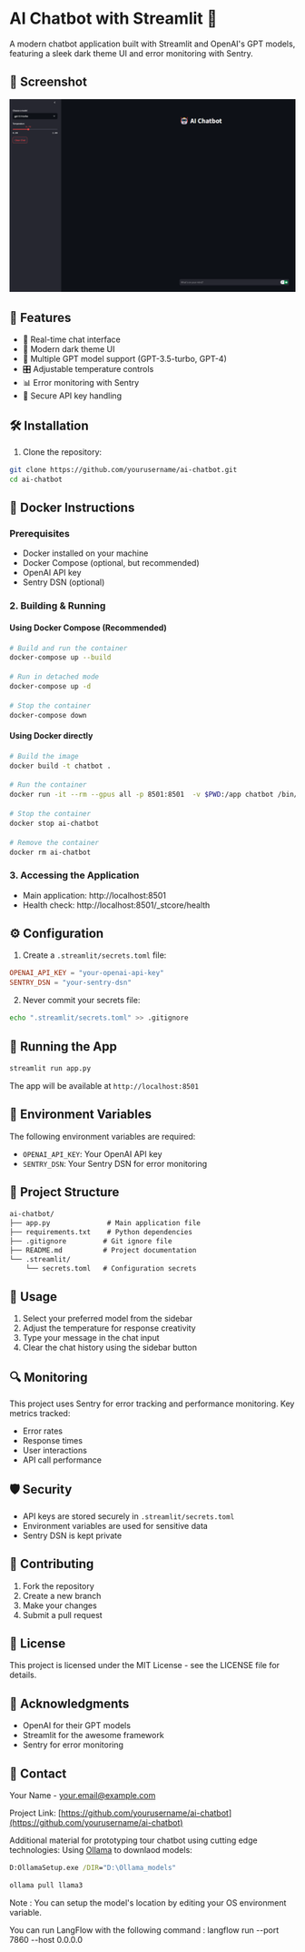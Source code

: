 # AI Chatbot with Streamlit 🤖

A modern chatbot application built with Streamlit and OpenAI's GPT models, featuring a sleek dark theme UI and error monitoring with Sentry.

## 📸 Screenshot

![AI Chatbot Interface](assets/SS.png)

## 🚀 Features

- 💬 Real-time chat interface
- 🎨 Modern dark theme UI
- 🔄 Multiple GPT model support (GPT-3.5-turbo, GPT-4)
- 🎛️ Adjustable temperature controls
- 📊 Error monitoring with Sentry
- 🔐 Secure API key handling

## 🛠️ Installation

1. Clone the repository:

``` bash
git clone https://github.com/yourusername/ai-chatbot.git
cd ai-chatbot
```

## 🐳 Docker Instructions

### Prerequisites
- Docker installed on your machine
- Docker Compose (optional, but recommended)
- OpenAI API key
- Sentry DSN (optional)

### 2. Building & Running

#### Using Docker Compose (Recommended)
```bash
# Build and run the container
docker-compose up --build

# Run in detached mode
docker-compose up -d

# Stop the container
docker-compose down
```

#### Using Docker directly
```bash
# Build the image
docker build -t chatbot .

# Run the container
docker run -it --rm --gpus all -p 8501:8501  -v $PWD:/app chatbot /bin/bash

# Stop the container
docker stop ai-chatbot

# Remove the container
docker rm ai-chatbot
```

### 3. Accessing the Application
- Main application: http://localhost:8501
- Health check: http://localhost:8501/_stcore/health


## ⚙️ Configuration

1. Create a `.streamlit/secrets.toml` file:
```toml
OPENAI_API_KEY = "your-openai-api-key"
SENTRY_DSN = "your-sentry-dsn"
```

2. Never commit your secrets file:
``` bash
echo ".streamlit/secrets.toml" >> .gitignore
```

## 🚀 Running the App

``` bash
streamlit run app.py
```

The app will be available at `http://localhost:8501`

## 🔧 Environment Variables

The following environment variables are required:

- `OPENAI_API_KEY`: Your OpenAI API key
- `SENTRY_DSN`: Your Sentry DSN for error monitoring

## 📁 Project Structure

```
ai-chatbot/
├── app.py              # Main application file
├── requirements.txt    # Python dependencies
├── .gitignore         # Git ignore file
├── README.md          # Project documentation
└── .streamlit/
    └── secrets.toml   # Configuration secrets
```

## 🎯 Usage

1. Select your preferred model from the sidebar
2. Adjust the temperature for response creativity
3. Type your message in the chat input
4. Clear the chat history using the sidebar button

## 🔍 Monitoring

This project uses Sentry for error tracking and performance monitoring. Key metrics tracked:

- Error rates
- Response times
- User interactions
- API call performance

## 🛡️ Security

- API keys are stored securely in `.streamlit/secrets.toml`
- Environment variables are used for sensitive data
- Sentry DSN is kept private

## 🤝 Contributing

1. Fork the repository
2. Create a new branch
3. Make your changes
4. Submit a pull request

## 📝 License

This project is licensed under the MIT License - see the LICENSE file for details.

## 🙏 Acknowledgments

- OpenAI for their GPT models
- Streamlit for the awesome framework
- Sentry for error monitoring

## 📧 Contact

Your Name - [your.email@example.com](mailto:your.email@example.com)

Project Link: [https://github.com/yourusername/ai-chatbot](https://github.com/yourusername/ai-chatbot)


Additional material for prototyping tour chatbot using cutting edge technologies: 
Using [Ollama](https://ollama.ai/) to downlaod models:

``` cmd
D:OllamaSetup.exe /DIR="D:\Ollama_models"
```

``` powershell
ollama pull llama3
```
Note : You can setup the model's location by editing your OS environment variable.

You can run LangFlow with the following command : 
langflow run --port 7860 --host 0.0.0.0
```

